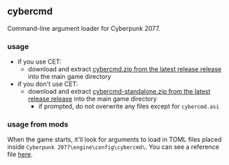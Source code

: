 ## cybercmd
Command-line argument loader for Cyberpunk 2077.

### usage
- if you use CET:
    - download and extract [cybercmd.zip from the latest release release](https://github.com/jac3km4/cybercmd/releases) into the main game directory
- if you don't use CET:
    - download and extract [cybercmd-standalone.zip from the latest release release](https://github.com/jac3km4/cybercmd/releases) into the main game directory
        - if prompted, do not overwrite any files except for `cybercmd.asi`

### usage from mods
When the game starts, it'll look for arguments to load in TOML files placed inside `Cyberpunk 2077\engine\config\cybercmd\`.
You can see a reference file [here](https://github.com/jac3km4/cybercmd/blob/master/reference/cmd.toml).
